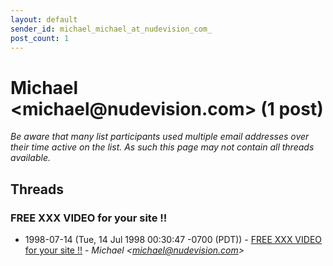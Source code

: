 ```yaml
---
layout: default
sender_id: michael_michael_at_nudevision_com_
post_count: 1
---
```


# Michael <michael<span>@</span>nudevision.com> (1 post)

_Be aware that many list participants used multiple email addresses over their time active on the list. As such this page may not contain all threads available._

## Threads

### FREE XXX VIDEO for your site !!
+ 1998-07-14 (Tue, 14 Jul 1998 00:30:47 -0700 (PDT)) - [FREE XXX VIDEO for your site !!](/archive/1998/07/c5b8017d09f5781ec6637c7a49993a0ab4aeb49de748afe38bbb85dc62da2523) - _Michael \<michael@nudevision.com\>_

